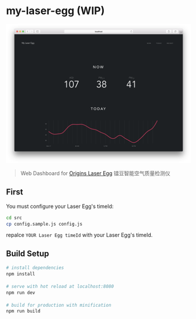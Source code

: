 # my-laser-egg (WIP)

<p align="center">
  <img src="screen.png" width="700px">
</p>

> Web Dashboard for [Origins Laser Egg](http://originstech.com/products/laser-egg/) 镭豆智能空气质量检测仪

## First

You must configure your Laser Egg's timeId:

```bash
cd src
cp config.sample.js config.js
```

repalce `YOUR Laser Egg timeId` with your Laser Egg's timeId.

## Build Setup

``` bash
# install dependencies
npm install

# serve with hot reload at localhost:8080
npm run dev

# build for production with minification
npm run build
```
